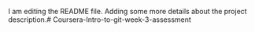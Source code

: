 I am editing the README file. Adding some more details about the project description.# Coursera-Intro-to-git-week-3-assessment
